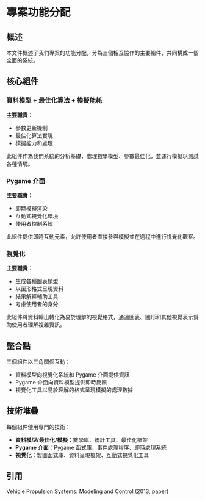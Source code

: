 # 專案功能分配

## 概述

本文件概述了我們專案的功能分配，分為三個相互協作的主要組件，共同構成一個全面的系統。

## 核心組件

### 資料模型 + 最佳化算法 + 模擬能耗
**主要職責：**
- 參數更新機制
- 最佳化算法實現
- 模擬能力和處理

此組件作為我們系統的分析基礎，處理數學模型、參數最佳化，並運行模擬以測試各種情境。

### Pygame 介面
**主要職責：**
- 即時模擬渲染
- 互動式視覺化環境
- 使用者控制系統

此組件提供即時互動元素，允許使用者直接參與模擬並在過程中進行視覺化觀察。

### 視覺化
**主要職責：**
- 生成各種圖表類型
- 以圖形格式呈現資料
- 結果解釋輔助工具
- 考慮使用者的身分

此組件將資料輸出轉化為易於理解的視覺格式，通過圖表、圖形和其他視覺表示幫助使用者理解複雜資訊。

## 整合點

三個組件以三角關係互動：
- 資料模型向視覺化系統和 Pygame 介面提供資訊
- Pygame 介面向資料模型提供即時反饋
- 視覺化工具以易於理解的格式呈現模擬的處理數據

## 技術堆疊

每個組件使用專門的技術：
- **資料模型/最佳化/模擬**：數學庫、統計工具、最佳化框架
- **Pygame 介面**：Pygame 函式庫、事件處理程序、即時處理系統
- **視覺化**：製圖函式庫、資料呈現框架、互動式視覺化工具

## 引用
Vehicle Propulsion Systems: Modeling and Control (2013, paper)
